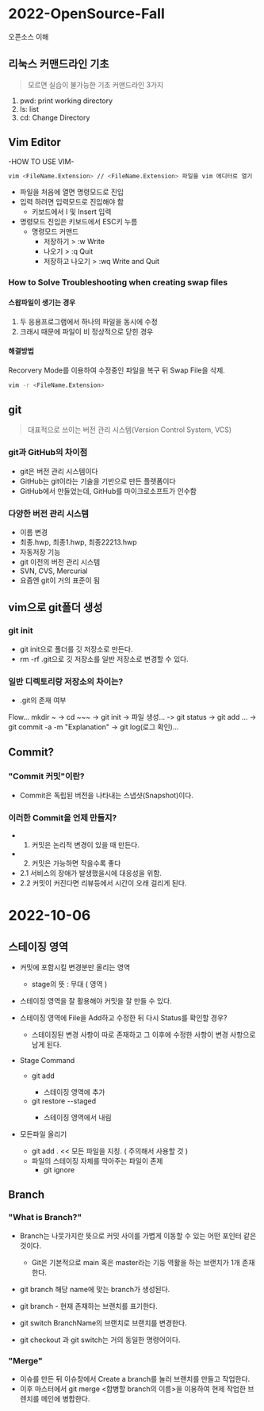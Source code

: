 # 2022-OpenSource-Fall
오픈소스 이해

## 리눅스 커맨드라인 기초
> 모르면 실습이 불가능한 기초 커맨드라인 3가지
1. pwd: print working directory
2. ls:  list
3. cd:  Change Directory

## Vim Editor

-HOW TO USE VIM-
  
```bash
vim <FileName.Extension> // <FileName.Extension> 파일을 vim 에디터로 열기
```

- 파일을 처음에 열면 명령모드로 진입
- 입력 하려면 입력모드로 진입해야 함
  - 키보드에서 I 및 Insert 입력
- 명령모드 진입은 키보드에서 ESC키 누름
  - 명령모드 커맨드
    - 저장하기 > :w Write
    - 나오기 > :q Quit
    - 저장하고 나오기 > :wq Write and Quit

### How to Solve Troubleshooting when creating swap files
#### 스왑파일이 생기는 경우
1. 두 응용프로그램에서 하나의 파일을 동시에 수정
2. 크래시 때문에 파일이 비 정상적으로 닫힌 경우

#### 해결방법
Recorvery Mode를 이용하여 수정중인 파일을 복구 뒤 Swap File을 삭제.
```bash
vim -r <FileName.Extension>
```

## git

> 대표적으로 쓰이는 버전 관리 시스템(Version Control System, VCS)

### git과 GitHub의 차이점
 - git은 버전 관리 시스템이다
 - GitHub는 git이라는 기술을 기반으로 만든 플렛폼이다
  - GitHub에서 만들었는데, GitHub를 마이크로소프트가 인수함

### 다양한 버전 관리 시스템
 - 이름 변경
  - 최종.hwp, 최종1.hwp, 최종22213.hwp
 - 자동저장 기능
 - git 이전의 버전 관리 시스템
  - SVN, CVS, Mercurial
 - 요즘엔 git이 거의 표준이 됨
 
 ## vim으로 git폴더 생성
  ### git init
   - git init으로 폴더를 깃 저장소로 만든다.
   - rm -rf .git으로 깃 저장소를 일반 저장소로 변경할 수 있다.
   
  ### 일반 디렉토리랑 저장소의 차이는?
   - .git의 존재 여부
   
   Flow...
   mkdir ~ -> cd ~~~ -> git init -> 파일 생성... -> git status -> git add <file> ... -> git commit -a -m "Explanation" -> git log(로그 확인)...
   
## Commit?
 ### "Commit 커밋"이란?
  - Commit은 독립된 버전을 나타내는 스냅샷(Snapshot)이다.
 ### 이러한 Commit을 언제 만들지?
  - 1. 커밋은 논리적 변경이 있을 때 만든다.
  - 2. 커밋은 가능하면 작을수록 좋다
  - 2.1 서비스의 장애가 발생했을시에 대응성을 위함.
  - 2.2 커밋이 커진다면 리뷰등에서 시간이 오래 걸리게 된다.
  

# 2022-10-06

## 스테이징 영역
- 커밋에 포함시킬 변경분만 올리는 영역
  - stage의 뜻 : 무대 ( 영역 )
- 스테이징 영역을 잘 활용해야 커밋을 잘 만들 수 있다.
- 스테이징 영역에 File을 Add하고 수정한 뒤 다시 Status를 확인할 경우?
  - 스테이징된 변경 사항이 따로 존재하고 그 이후에 수정한 사항이 변경 사항으로 남게 된다.

- Stage Command
  - git add <FileName>
    - 스테이징 영역에 추가
  - git restore --staged <fileName>
    - 스테이징 영역에서 내림

- 모든파일 올리기
  - git add . << 모든 파일을 지칭. ( 주의해서 사용할 것 )
  - 파일의 스테이징 자체를 막아주는 파일이 존제
    - git ignore

## Branch
  ### "What is Branch?"
  - Branch는 나뭇가지란 뜻으로 커밋 사이를 가볍게 이동할 수 있는 어떤 포인터 같은 것이다.
    - Git은 기본적으로 main 혹은 master라는 기둥 역활을 하는 브랜치가 1개 존재한다.
  - git branch <name> 해당 name에 맞는 branch가 생성된다.
  - git branch - 현재 존재하는 브랜치를 표기한다.

  - git switch <BranchName> BranchName의 브랜치로 브랜치를 변경한다.
  - git checkout 과 git switch는 거의 동일한 명령어이다.

  ### "Merge"
  - 이슈를 만든 뒤 이슈창에서 Create a branch를 눌러 브랜치를 만들고 작업한다.
  - 이후 마스터에서 git merge <합병할 branch의 이름>을 이용하여 현제 작업한 브렌치를 메인에 병합한다.
 
